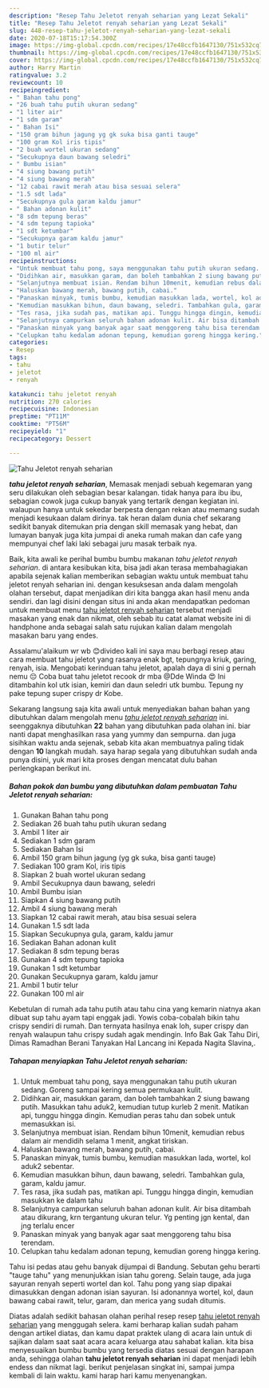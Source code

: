 ```yaml
---
description: "Resep Tahu Jeletot renyah seharian yang Lezat Sekali"
title: "Resep Tahu Jeletot renyah seharian yang Lezat Sekali"
slug: 448-resep-tahu-jeletot-renyah-seharian-yang-lezat-sekali
date: 2020-07-18T15:17:54.300Z
image: https://img-global.cpcdn.com/recipes/17e48ccfb1647130/751x532cq70/tahu-jeletot-renyah-seharian-foto-resep-utama.jpg
thumbnail: https://img-global.cpcdn.com/recipes/17e48ccfb1647130/751x532cq70/tahu-jeletot-renyah-seharian-foto-resep-utama.jpg
cover: https://img-global.cpcdn.com/recipes/17e48ccfb1647130/751x532cq70/tahu-jeletot-renyah-seharian-foto-resep-utama.jpg
author: Harry Martin
ratingvalue: 3.2
reviewcount: 10
recipeingredient:
- " Bahan tahu pong"
- "26 buah tahu putih ukuran sedang"
- "1 liter air"
- "1 sdm garam"
- " Bahan Isi"
- "150 gram bihun jagung yg gk suka bisa ganti tauge"
- "100 gram Kol iris tipis"
- "2 buah wortel ukuran sedang"
- "Secukupnya daun bawang seledri"
- " Bumbu isian"
- "4 siung bawang putih"
- "4 siung bawang merah"
- "12 cabai rawit merah atau bisa sesuai selera"
- "1.5 sdt lada"
- "Secukupnya gula garam kaldu jamur"
- " Bahan adonan kulit"
- "8 sdm tepung beras"
- "4 sdm tepung tapioka"
- "1 sdt ketumbar"
- "Secukupnya garam kaldu jamur"
- "1 butir telur"
- "100 ml air"
recipeinstructions:
- "Untuk membuat tahu pong, saya menggunakan tahu putih ukuran sedang. Goreng sampai kering semua permukaan kulit."
- "Didihkan air, masukkan garam, dan boleh tambahkan 2 siung bawang putih. Masukkan tahu aduk2, kemudian tutup kurleb 2 menit. Matikan api, tunggu hingga dingin. Kemudian peras tahu dan sobek untuk memasukkan isi."
- "Selanjutnya membuat isian. Rendam bihun 10menit, kemudian rebus dalam air mendidih selama 1 menit, angkat tiriskan."
- "Haluskan bawang merah, bawang putih, cabai."
- "Panaskan minyak, tumis bumbu, kemudian masukkan lada, wortel, kol aduk2 sebentar."
- "Kemudian masukkan bihun, daun bawang, seledri. Tambahkan gula, garam, kaldu jamur."
- "Tes rasa, jika sudah pas, matikan api. Tunggu hingga dingin, kemudian masukkan ke dalam tahu"
- "Selanjutnya campurkan seluruh bahan adonan kulit. Air bisa ditambah atau dikurang, krn tergantung ukuran telur. Yg penting jgn kental, dan jng terlalu encer"
- "Panaskan minyak yang banyak agar saat menggoreng tahu bisa terendam."
- "Celupkan tahu kedalam adonan tepung, kemudian goreng hingga kering."
categories:
- Resep
tags:
- tahu
- jeletot
- renyah

katakunci: tahu jeletot renyah 
nutrition: 270 calories
recipecuisine: Indonesian
preptime: "PT11M"
cooktime: "PT56M"
recipeyield: "1"
recipecategory: Dessert

---
```



![Tahu Jeletot renyah seharian](https://img-global.cpcdn.com/recipes/17e48ccfb1647130/751x532cq70/tahu-jeletot-renyah-seharian-foto-resep-utama.jpg)

<b><i>tahu jeletot renyah seharian</i></b>, Memasak menjadi sebuah kegemaran yang seru dilakukan oleh sebagian besar kalangan. tidak hanya para ibu ibu, sebagian cowok juga cukup banyak yang tertarik dengan kegiatan ini. walaupun hanya untuk sekedar berpesta dengan rekan atau memang sudah menjadi kesukaan dalam dirinya. tak heran dalam dunia chef sekarang sedikit banyak ditemukan pria dengan skill memasak yang hebat, dan lumayan banyak juga kita jumpai di aneka rumah makan dan cafe yang mempunyai chef laki laki sebagai juru masak terbaik nya.

Baik, kita awali ke perihal bumbu bumbu makanan <i>tahu jeletot renyah seharian</i>. di antara kesibukan kita, bisa jadi akan terasa membahagiakan apabila sejenak kalian memberikan sebagian waktu untuk membuat tahu jeletot renyah seharian ini. dengan kesuksesan anda dalam mengolah olahan tersebut, dapat menjadikan diri kita bangga akan hasil menu anda sendiri. dan lagi disini dengan situs ini anda akan mendapatkan pedoman untuk membuat menu <u>tahu jeletot renyah seharian</u> tersebut menjadi masakan yang enak dan nikmat, oleh sebab itu catat alamat website ini di handphone anda sebagai salah satu rujukan kalian dalam mengolah masakan baru yang endes.

Assalamu&#39;alaikum wr wb 😊divideo kali ini saya mau berbagi resep atau cara membuat tahu jeletot yang rasanya enak bgt, tepungnya kriuk, garing, renyah, isia. Mengobati kerinduan tahu jeletot, apalah daya di sini g pernah nemu 😔 Coba buat tahu jeletot recook dr mba @Dde Winda 😍 Ini ditambahin kol utk isian, kemiri dan daun seledri utk bumbu. Tepung ny pake tepung super crispy dr Kobe.


Sekarang langsung saja kita awali untuk menyediakan bahan bahan yang dibutuhkan dalam mengolah menu <u><i>tahu jeletot renyah seharian</i></u> ini. seenggaknya dibutuhkan <b>22</b> bahan yang dibutuhkan pada olahan ini. biar nanti dapat menghasilkan rasa yang yummy dan sempurna. dan juga sisihkan waktu anda sejenak, sebab kita akan membuatnya paling tidak dengan <b>10</b> langkah mudah. saya harap segala yang dibutuhkan sudah anda punya disini, yuk mari kita proses dengan mencatat dulu bahan perlengkapan berikut ini.

<!--inarticleads1-->

##### Bahan pokok dan bumbu yang dibutuhkan dalam pembuatan Tahu Jeletot renyah seharian:

1. Gunakan  Bahan tahu pong
1. Sediakan 26 buah tahu putih ukuran sedang
1. Ambil 1 liter air
1. Sediakan 1 sdm garam
1. Sediakan  Bahan Isi
1. Ambil 150 gram bihun jagung (yg gk suka, bisa ganti tauge)
1. Sediakan 100 gram Kol, iris tipis
1. Siapkan 2 buah wortel ukuran sedang
1. Ambil Secukupnya daun bawang, seledri
1. Ambil  Bumbu isian
1. Siapkan 4 siung bawang putih
1. Ambil 4 siung bawang merah
1. Siapkan 12 cabai rawit merah, atau bisa sesuai selera
1. Gunakan 1.5 sdt lada
1. Siapkan Secukupnya gula, garam, kaldu jamur
1. Sediakan  Bahan adonan kulit
1. Sediakan 8 sdm tepung beras
1. Gunakan 4 sdm tepung tapioka
1. Gunakan 1 sdt ketumbar
1. Gunakan Secukupnya garam, kaldu jamur
1. Ambil 1 butir telur
1. Gunakan 100 ml air


Kebetulan di rumah ada tahu putih atau tahu cina yang kemarin niatnya akan dibuat sup tahu ayam tapi enggak jadi. Yowis coba-cobalah bikin tahu crispy sendiri di rumah. Dan ternyata hasilnya enak loh, super crispy dan renyah walaupun tahu crispy sudah agak mendingin. Info Bak Gak Tahu Diri, Dimas Ramadhan Berani Tanyakan Hal Lancang ini Kepada Nagita Slavina,. 

<!--inarticleads2-->

##### Tahapan menyiapkan Tahu Jeletot renyah seharian:

1. Untuk membuat tahu pong, saya menggunakan tahu putih ukuran sedang. Goreng sampai kering semua permukaan kulit.
1. Didihkan air, masukkan garam, dan boleh tambahkan 2 siung bawang putih. Masukkan tahu aduk2, kemudian tutup kurleb 2 menit. Matikan api, tunggu hingga dingin. Kemudian peras tahu dan sobek untuk memasukkan isi.
1. Selanjutnya membuat isian. Rendam bihun 10menit, kemudian rebus dalam air mendidih selama 1 menit, angkat tiriskan.
1. Haluskan bawang merah, bawang putih, cabai.
1. Panaskan minyak, tumis bumbu, kemudian masukkan lada, wortel, kol aduk2 sebentar.
1. Kemudian masukkan bihun, daun bawang, seledri. Tambahkan gula, garam, kaldu jamur.
1. Tes rasa, jika sudah pas, matikan api. Tunggu hingga dingin, kemudian masukkan ke dalam tahu
1. Selanjutnya campurkan seluruh bahan adonan kulit. Air bisa ditambah atau dikurang, krn tergantung ukuran telur. Yg penting jgn kental, dan jng terlalu encer
1. Panaskan minyak yang banyak agar saat menggoreng tahu bisa terendam.
1. Celupkan tahu kedalam adonan tepung, kemudian goreng hingga kering.


Tahu isi pedas atau gehu banyak dijumpai di Bandung. Sebutan gehu berarti &#34;tauge tahu&#34; yang menunjukkan isian tahu goreng. Selain tauge, ada juga sayuran renyah seperti wortel dan kol. Tahu pong yang siap dipakai dimasukkan dengan adonan isian sayuran. Isi adonannya wortel, kol, daun bawang cabai rawit, telur, garam, dan merica yang sudah ditumis. 

Diatas adalah sedikit bahasan olahan perihal resep resep <u>tahu jeletot renyah seharian</u> yang menggugah selera. kami berharap kalian sudah paham dengan artikel diatas, dan kamu dapat praktek ulang di acara lain untuk di sajikan dalam saat saat acara acara keluarga atau sahabat kalian. kita bisa menyesuaikan bumbu bumbu yang tersedia diatas sesuai dengan harapan anda, sehingga olahan <b>tahu jeletot renyah seharian</b> ini dapat menjadi lebih endess dan nikmat lagi. berikut penjelasan singkat ini, sampai jumpa kembali di lain waktu. kami harap hari kamu menyenangkan.
